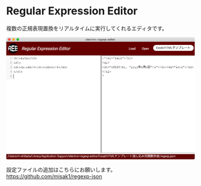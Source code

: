 # Regular Expression Editor

複数の正規表現置換をリアルタイムに実行してくれるエディタです。

![スクリーンショット](https://github.com/misak1/electron-regexp-editor/blob/images/images/%E3%82%B9%E3%82%AF%E3%83%AA%E3%83%BC%E3%83%B3%E3%82%B7%E3%83%A7%E3%83%83%E3%83%88%202016-12-30%2015.02.28.png?raw=true "スクリーンショット")


設定ファイルの追加はこちらにお願いします。
https://github.com/misak1/regexp-json
